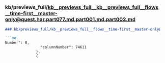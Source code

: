 ### kb/previews_full/kb__previews_full__kb__previews_full__flows__time-first__master-only@guest.har.part077.md.part001.md.part002.md

```md
### kb/previews_full/kb__previews_full__flows__time-first__master-only@guest.har.part077.md.part001.md (part 002)

```md
Number": 0,
                "columnNumber": 74611
              },
              {
        
```

```

```
